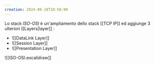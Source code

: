 ```yaml
---
creation: 2024-09-18T10:58:00
---
```

Lo stack *ISO-OSI* è un'ampliamento dello stack [[TCP IP]] ed aggiunge 3 ulteriori [[Layers|layer]] :
+ ![[DataLink Layer]]
+ ![[Session Layer]]
+ ![[Presentation Layer]]

![[ISO-OSI.excalidraw]]